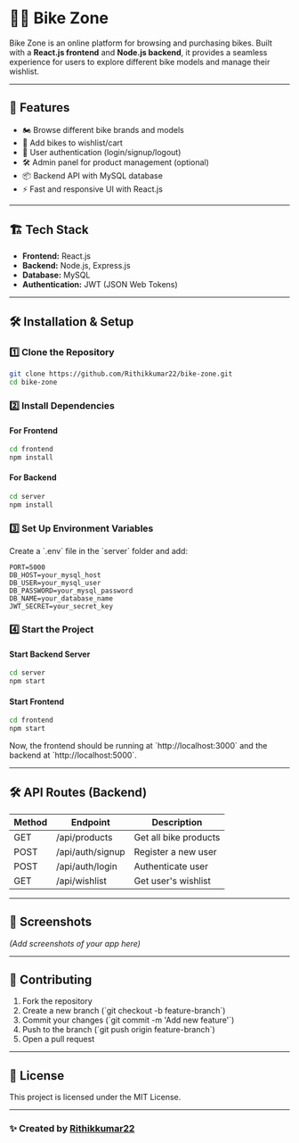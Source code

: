 # 🚴‍♂️ Bike Zone

Bike Zone is an online platform for browsing and purchasing bikes. Built with a **React.js frontend** and **Node.js backend**, it provides a seamless experience for users to explore different bike models and manage their wishlist.

---

## 🚀 Features
- 🏍️ Browse different bike brands and models
- 🛒 Add bikes to wishlist/cart
- 🔐 User authentication (login/signup/logout)
- 🛠️ Admin panel for product management (optional)
- 📦 Backend API with MySQL database
- ⚡ Fast and responsive UI with React.js

---

## 🏗️ Tech Stack
- **Frontend:** React.js
- **Backend:** Node.js, Express.js
- **Database:** MySQL
- **Authentication:** JWT (JSON Web Tokens)

---

## 🛠️ Installation & Setup

### 1️⃣ Clone the Repository

```bash
git clone https://github.com/Rithikkumar22/bike-zone.git
cd bike-zone
```

### 2️⃣ Install Dependencies

#### For Frontend

```bash
cd frontend
npm install
```

#### For Backend

```bash
cd server
npm install
```

### 3️⃣ Set Up Environment Variables

Create a \`.env\` file in the \`server\` folder and add:

```env
PORT=5000
DB_HOST=your_mysql_host
DB_USER=your_mysql_user
DB_PASSWORD=your_mysql_password
DB_NAME=your_database_name
JWT_SECRET=your_secret_key
```

### 4️⃣ Start the Project

#### Start Backend Server

```bash
cd server
npm start
```

#### Start Frontend

```bash
cd frontend
npm start
```

Now, the frontend should be running at \`http://localhost:3000\` and the backend at \`http://localhost:5000\`.

---

## 🛠️ API Routes (Backend)

| Method | Endpoint          | Description            |
|--------|-------------------|------------------------|
| GET    | /api/products     | Get all bike products  |
| POST   | /api/auth/signup  | Register a new user    |
| POST   | /api/auth/login   | Authenticate user      |
| GET    | /api/wishlist     | Get user's wishlist    |

---

## 📸 Screenshots

*(Add screenshots of your app here)*

---

## 📌 Contributing

1. Fork the repository
2. Create a new branch (\`git checkout -b feature-branch\`)
3. Commit your changes (\`git commit -m 'Add new feature'\`)
4. Push to the branch (\`git push origin feature-branch\`)
5. Open a pull request

---

## 📜 License

This project is licensed under the MIT License.

---

### ✨ Created by [Rithikkumar22](https://github.com/Rithikkumar22)
